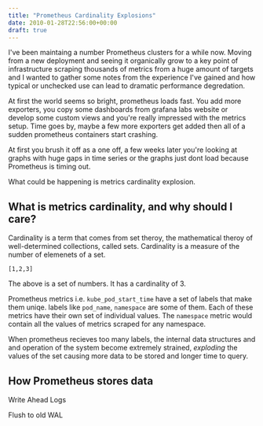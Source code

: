 ```yaml
---
title: "Prometheus Cardinality Explosions"
date: 2010-01-28T22:56:00+00:00
draft: true 
---
```


I've been maintaing a number Prometheus clusters for a while now. Moving from a new deployment and seeing it organically grow to a key point of infrastructure scraping thousands of metrics from a huge amount of targets and I wanted to gather some notes from the experience I've gained and how typical or unchecked use can lead to dramatic performance degredation. 

At first the world seems so bright, prometheus loads fast. You add more exporters, you copy some dashboards from grafana labs website or develop some custom views and you're really impressed with the metrics setup. Time goes by, maybe a few more exporters get added then all of a sudden prometheus containers start crashing. 

At first you brush it off as a one off, a few weeks later you're looking at graphs with huge gaps in time series or the graphs just dont load because Prometheus is timing out. 

What could be happening is metrics cardinality explosion. 

## What is metrics cardinality, and why should I care? 

Cardinality is a term that comes from set theroy, the mathematical theroy of well-determined collections, called sets. Cardinality is a measure of the number of elemenets of a set. 

```
[1,2,3]
```

The above is a set of numbers. It has a cardinality of 3.

Prometheus metrics i.e. `kube_pod_start_time` have a set of labels that make them uniqe. labels like `pod_name`, `namespace` are some of them. Each of these metrics have their own set of individual values. The `namespace` metric would contain all the values of metrics scraped for any namespace.

When prometheus recieves too many labels, the internal data structures and and operation of the system become extremely strained, _exploding_ the values of the set causing more data to be stored and longer time to query. 

## How Prometheus stores data

Write Ahead  Logs

Flush to old WAL 










